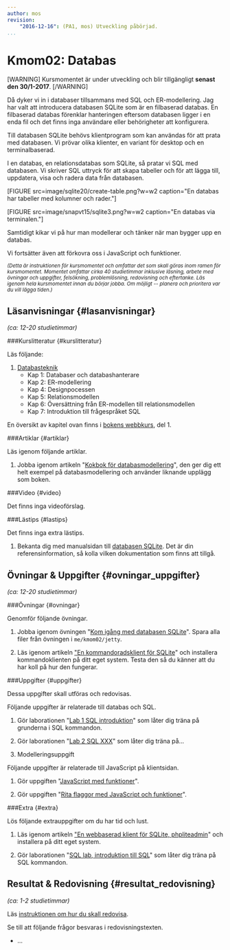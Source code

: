```yaml
---
author: mos
revision:
    "2016-12-16": (PA1, mos) Utveckling påbörjad.
...
```

Kmom02: Databas
==================================

[WARNING]
Kursmomentet är under utveckling och blir tillgängligt **senast den 30/1-2017**.
[/WARNING]

Då dyker vi in i databaser tillsammans med SQL och ER-modellering. Jag har valt att introducera databasen SQLite som är en filbaserad databas. En filbaserad databas förenklar hanteringen eftersom databasen ligger i en enda fil och det finns inga användare eller behörigheter att konfigurera.

Till databasen SQLite behövs klientprogram som kan användas för att prata med databasen. Vi prövar olika klienter, en variant för desktop och en terminalbaserad.

I en databas, en relationsdatabas som SQLite, så pratar vi SQL med databasen. Vi skriver SQL uttryck för att skapa tabeller och för att lägga till, uppdatera, visa och radera data från databasen.

<!--more-->

[FIGURE src=image/sqlite20/create-table.png?w=w2 caption="En databas har tabeller med kolumner och rader."]

[FIGURE src=image/snapvt15/sqlite3.png?w=w2 caption="En databas via terminalen."]

Samtidigt kikar vi på hur man modellerar och tänker när man bygger upp en databas.

Vi fortsätter även att förkovra oss i JavaScript och funktioner.


<small>*(Detta är instruktionen för kursmomentet och omfattar det som skall göras inom ramen för kursmomentet. Momentet omfattar cirka 40 studietimmar inklusive läsning, arbete med övningar och uppgifter, felsökning, problemlösning, redovisning och eftertanke. Läs igenom hela kursmomentet innan du börjar jobba. Om möjligt -- planera och prioritera var du vill lägga tiden.)*</small>



Läsanvisningar  {#lasanvisningar}
---------------------------------

*(ca: 12-20 studietimmar)*


###Kurslitteratur  {#kurslitteratur}

Läs följande:

1. [Databasteknik](kunskap/boken-databasteknik)
    * Kap 1: Databaser och databashanterare
    * Kap 2: ER-modellering
    * Kap 4: Designpocessen
    * Kap 5: Relationsmodellen
    * Kap 6: Översättning från ER-modellen till relationsmodellen
    * Kap 7: Introduktion till frågespråket SQL

En översikt av kapitel ovan  finns i [bokens webbkurs](http://www.databasteknik.se/webbkursen/), del 1.



###Artiklar {#artiklar}

Läs igenom följande artiklar.

1. Jobba igenom artikeln "[Kokbok för databasmodellering](kunskap/kokbok-for-databasmodellering)", den ger dig ett helt exempel på databasmodellering och använder liknande upplägg som boken.



###Video  {#video}

Det finns inga videoförslag.



###Lästips {#lastips}

Det finns inga extra lästips.

1. Bekanta dig med manualsidan till [databasen SQLite](https://sqlite.org/). Det är din referensinformation, så kolla vilken dokumentation som finns att tillgå.



Övningar & Uppgifter  {#ovningar_uppgifter}
-------------------------------------------

*(ca: 12-20 studietimmar)*


###Övningar {#ovningar}

Genomför följande övningar.

1. Jobba igenom övningen "[Kom igång med databasen SQLite](kunskap/kom-igang-med-databasen-sqlite)". Spara alla filer från övningen i `me/kmom02/jetty`.

1. Läs igenom artikeln ["En kommandoradsklient för SQLite](kunskap/en-kommandoradsklient-for-sqlite)" och installera kommandoklienten på ditt eget system. Testa den så du känner att du har koll på hur den fungerar.




###Uppgifter {#uppgifter}

Dessa uppgifter skall utföras och redovisas.

Följande uppgifter är relaterade till databas och SQL.

1. Gör laborationen "[Lab 1 SQL introduktion](uppgift/lab-1-sql-introduktion)" som låter dig träna på grunderna i SQL kommandon.

1. Gör laborationen "[Lab 2 SQL XXX](uppgift/lab-2-sql-XXX)" som låter dig träna på...

1. Modelleringsuppgift


Följande uppgifter är relaterade till JavaScript på klientsidan.

1. Gör uppgiften "[JavaScript med funktioner](uppgift/javascript-med-funktioner)".

2. Gör uppgiften "[Rita flaggor med JavaScript och funktioner](uppgift/gor-svenska-flaggan-med-javascript-html-och-css)".



###Extra {#extra}

Lös följande extrauppgifter om du har tid och lust.

1. Läs igenom artikeln ["En webbaserad klient för SQLite, phpliteadmin](kunskap/en-webbaserad-klient-for-sqlite-phpliteadmin)" och installera på ditt eget system.

1. Gör laborationen "[SQL lab, introduktion till SQL](uppgift/sql-lab-introduktion-till-sql-dbjs)" som låter dig träna på SQL kommandon.



Resultat & Redovisning  {#resultat_redovisning}
-----------------------------------------------

*(ca: 1-2 studietimmar)*

Läs [instruktionen om hur du skall redovisa](kurser/dbjs/redovisa).

Se till att följande frågor besvaras i redovisningstexten.

* ...
